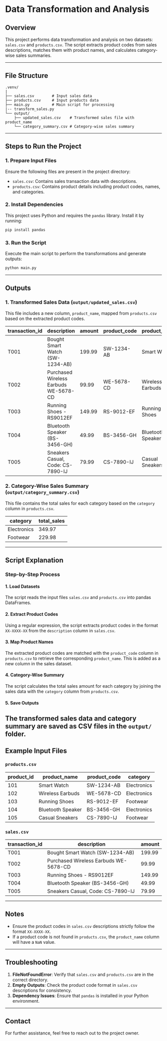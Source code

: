 # Data Transformation and Analysis

## Overview
This project performs data transformation and analysis on two datasets: `sales.csv` and `products.csv`. The script extracts product codes from sales descriptions, matches them with product names, and calculates category-wise sales summaries.

---

## File Structure

```
.venv/
|
├── sales.csv        # Input sales data
├── products.csv     # Input products data
├── main.py          # Main script for processing
|-- transform_sales.py          
└── output/
    ├── updated_sales.csv    # Transformed sales file with product_name
    └── category_summary.csv # Category-wise sales summary
```

---

## Steps to Run the Project

### 1. Prepare Input Files
Ensure the following files are present in the project directory:
- `sales.csv`: Contains sales transaction data with descriptions.
- `products.csv`: Contains product details including product codes, names, and categories.

### 2. Install Dependencies
This project uses Python and requires the `pandas` library. Install it by running:
```bash
pip install pandas
```

### 3. Run the Script
Execute the main script to perform the transformations and generate outputs:
```bash
python main.py
```

---

## Outputs

### 1. Transformed Sales Data (`output/updated_sales.csv`)
This file includes a new column, `product_name`, mapped from `products.csv` based on the extracted product codes.

| transaction_id | description                                 | amount | product_code | product_name       |
|----------------|---------------------------------------------|--------|--------------|--------------------|
| T001           | Bought Smart Watch (SW-1234-AB)            | 199.99 | SW-1234-AB   | Smart Watch        |
| T002           | Purchased Wireless Earbuds WE-5678-CD      | 99.99  | WE-5678-CD   | Wireless Earbuds   |
| T003           | Running Shoes - RS9012EF                  | 149.99 | RS-9012-EF   | Running Shoes      |
| T004           | Bluetooth Speaker (BS-3456-GH)            | 49.99  | BS-3456-GH   | Bluetooth Speaker  |
| T005           | Sneakers Casual, Code: CS-7890-IJ          | 79.99  | CS-7890-IJ   | Casual Sneakers    |

### 2. Category-Wise Sales Summary (`output/category_summary.csv`)
This file contains the total sales for each category based on the `category` column in `products.csv`.

| category    | total_sales |
|-------------|-------------|
| Electronics | 349.97      |
| Footwear    | 229.98      |

---
## Script Explanation
### Step-by-Step Process
#### 1. Load Datasets
The script reads the input files `sales.csv` and `products.csv` into pandas DataFrames.
#### 2. Extract Product Codes
Using a regular expression, the script extracts product codes in the format `XX-XXXX-XX` from the `description` column in `sales.csv`.
#### 3. Map Product Names
The extracted product codes are matched with the `product_code` column in `products.csv` to retrieve the corresponding `product_name`. This is added as a new column in the sales dataset.
#### 4. Category-Wise Summary
The script calculates the total sales amount for each category by joining the sales data with the `category` column from `products.csv`.
#### 5. Save Outputs
The transformed sales data and category summary are saved as CSV files in the `output/` folder.
---
## Example Input Files
### `products.csv`
| product_id | product_name       | product_code | category    |
|------------|--------------------|--------------|-------------|
| 101        | Smart Watch        | SW-1234-AB   | Electronics |
| 102        | Wireless Earbuds  | WE-5678-CD   | Electronics |
| 103        | Running Shoes     | RS-9012-EF   | Footwear    |
| 104        | Bluetooth Speaker | BS-3456-GH   | Electronics |
| 105        | Casual Sneakers   | CS-7890-IJ   | Footwear    |
### `sales.csv`
| transaction_id | description                                 | amount |
|----------------|---------------------------------------------|--------|
| T001           | Bought Smart Watch (SW-1234-AB)            | 199.99 |
| T002           | Purchased Wireless Earbuds WE-5678-CD      | 99.99  |
| T003           | Running Shoes - RS9012EF                  | 149.99 |
| T004           | Bluetooth Speaker (BS-3456-GH)            | 49.99  |
| T005           | Sneakers Casual, Code: CS-7890-IJ          | 79.99  |

---
## Notes
- Ensure the product codes in `sales.csv` descriptions strictly follow the format `XX-XXXX-XX`.
- If a product code is not found in `products.csv`, the `product_name` column will have a `NaN` value.
---

## Troubleshooting

1. **FileNotFoundError**: Verify that `sales.csv` and `products.csv` are in the correct directory.
2. **Empty Outputs**: Check the product code format in `sales.csv` descriptions for consistency.
3. **Dependency Issues**: Ensure that `pandas` is installed in your Python environment.
---
## Contact
For further assistance, feel free to reach out to the project owner.
